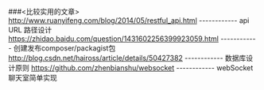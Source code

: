 ###<比较实用的文章>
http://www.ruanyifeng.com/blog/2014/05/restful_api.html   		------------	api URL 路径设计
https://zhidao.baidu.com/question/1431602256399923059.html		------------	创建发布composer/packagist包
http://blog.csdn.net/haiross/article/details/50427382		    ------------	数据库设计原则
https://github.com/zhenbianshu/websocket            		    ------------	webSocket聊天室简单实现